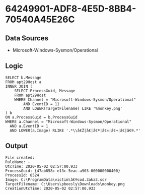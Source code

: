 # 64249901-ADF8-4E5D-8BB4-70540A45E26C

## Data Sources
* Microsoft-Windows-Sysmon/Operational<br>

## Logic

```
SELECT b.Message
FROM apt29Host a
INNER JOIN (
    SELECT ProcessGuid, Message
    FROM apt29Host
    WHERE Channel = "Microsoft-Windows-Sysmon/Operational"
        AND EventID = 11
        AND LOWER(TargetFilename) LIKE '%monkey.png'
) b
ON a.ProcessGuid = b.ProcessGuid
WHERE a.Channel = "Microsoft-Windows-Sysmon/Operational"
  AND a.EventID = 1
  AND LOWER(a.Image) RLIKE '.*\\â€Ž|â€|â€ª|â€«|â€¬|â€|â€®.*'

```

## Output

```
File created:
RuleName: -
UtcTime: 2020-05-02 02:57:00.933
ProcessGuid: {47ab858c-e13c-5eac-a903-000000000400}
ProcessId: 8524
Image: C:\ProgramData\victim\â€®cod.3aka3.scr
TargetFilename: C:\Users\pbeesly\Downloads\monkey.png
CreationUtcTime: 2020-05-02 02:57:00.933  
```

